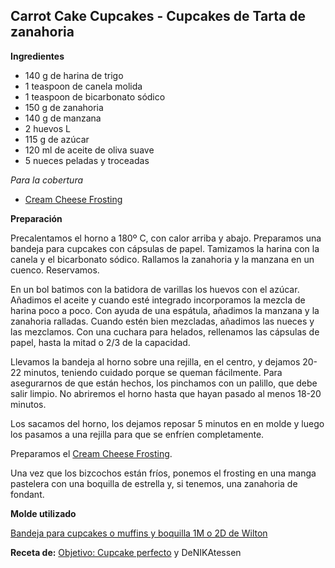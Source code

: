 ## Carrot Cake Cupcakes - Cupcakes de Tarta de zanahoria

**Ingredientes**

- 140 g de harina de trigo
- 1 teaspoon de canela molida
- 1 teaspoon de bicarbonato sódico
- 150 g de zanahoria
- 140 g de manzana
- 2 huevos L
- 115 g de azúcar
- 120 ml de aceite de oliva suave
- 5 nueces peladas y troceadas

*Para la cobertura*

- [Cream Cheese Frosting](../auxiliares/cream-cheese-frosting-cobertura-de-crema-de-queso.md)

**Preparación**

Precalentamos el horno a 180º C, con calor arriba y abajo. Preparamos una bandeja para cupcakes con cápsulas de papel. Tamizamos la harina con la canela y el bicarbonato sódico. Rallamos la zanahoria y la manzana en un cuenco. Reservamos. 

En un bol batimos con la batidora de varillas los huevos con el azúcar. Añadimos el aceite y cuando esté integrado incorporamos la mezcla de harina poco a poco. Con ayuda de una espátula, añadimos la manzana y la zanahoria ralladas. Cuando estén bien mezcladas, añadimos las nueces y las mezclamos. Con una cuchara para helados, rellenamos las cápsulas de papel, hasta la mitad o 2/3 de la capacidad. 

Llevamos la bandeja al horno sobre una rejilla, en el centro, y dejamos 20-22 minutos, teniendo cuidado porque se queman fácilmente. Para asegurarnos de que están hechos, los pinchamos con un palillo, que debe salir limpio. No abriremos el horno hasta que hayan pasado al menos 18-20 minutos.

Los sacamos del horno, los dejamos reposar 5 minutos en en molde y luego los pasamos a una rejilla para que se enfríen completamente.

Preparamos el [Cream Cheese Frosting](../auxiliares/cream-cheese-frosting-cobertura-de-crema-de-queso.md).

Una vez que los bizcochos están fríos, ponemos el frosting en una manga pastelera con una boquilla de estrella y, si tenemos, una zanahoria de fondant.

**Molde utilizado**

[Bandeja para cupcakes o muffins y boquilla 1M o 2D de Wilton](../../moldes-y-utensilios.md)

**Receta de:** [Objetivo: Cupcake perfecto](http://www.objetivocupcake.com/2012/01/porque-si-mis-padres-les-gustaron.html) y DeNIKAtessen
